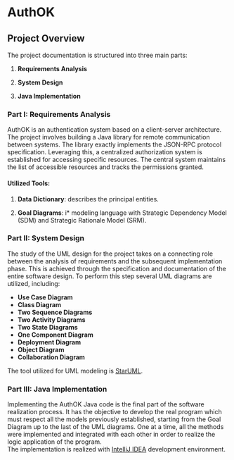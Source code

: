 # AuthOK

## Project Overview

The project documentation is structured into three main parts:

1. **Requirements Analysis**

2. **System Design**

3. **Java Implementation**

### Part I: Requirements Analysis

AuthOK is an authentication system based on a client-server architecture. The project involves building a Java library for remote communication between systems. The library exactly implements the JSON-RPC protocol specification. Leveraging this, a centralized authorization system is established for accessing specific resources. The central system maintains the list of accessible resources and tracks the permissions granted.

#### Utilized Tools:

1. **Data Dictionary**: describes the principal entities.

2. **Goal Diagrams**: i* modeling language with Strategic Dependency Model (SDM) and Strategic Rationale Model (SRM).

### Part II: System Design

The study of the UML design for the project takes on a connecting role between the analysis of requirements and the subsequent implementation phase. This is achieved through the specification and documentation of the entire software design. To perform this step several UML diagrams are utilized, including:

- **Use Case Diagram**
- **Class Diagram**
- **Two Sequence Diagrams**
- **Two Activity Diagrams**
- **Two State Diagrams**
- **One Component Diagram**
- **Deployment Diagram**
- **Object Diagram**
- **Collaboration Diagram**

The tool utilized for UML modeling is [StarUML](https://staruml.io/).

### Part III: Java Implementation

Implementing the AuthOK Java code is the final part of the software realization process. It has the objective to develop the real program which must respect all the models previously established, starting from the Goal Diagram up to the last of the UML diagrams. One at a time, all the methods were implemented and integrated with each other in order to realize the logic application of the program.  
The implementation is realized with [IntelliJ IDEA](https://www.jetbrains.com/idea/) development environment.